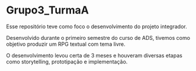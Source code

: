 # Grupo3_TurmaA

<p>Esse repositório teve como foco o desenvolvimento do projeto integrador.</p>
<p>Desenvolvido durante o primeiro semestre do curso de ADS, tivemos como objetivo produzir um RPG textual com tema livre.</p>
<p>O desenvolvimento levou certa de 3 meses e houveram diversas etapas como storytelling, prototipação e implementação.</p>


